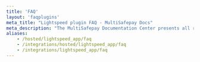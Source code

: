 ```yaml
---
title: 'FAQ'
layout: 'faqplugins'
meta_title: "Lightspeed plugin FAQ - MultiSafepay Docs"
meta_description: "The MultiSafepay Documentation Center presents all relevant information about our Plugins and API. You can also find support pages for payment methods, tools and general questions as well as the contact details of our Support and Integration Teams."
aliases:
    - /hosted/lightspeed_app/faq
    - /integrations/hosted/lightspeed_app/faq
    - /integrations/lightspeed_app/faq
---
```

